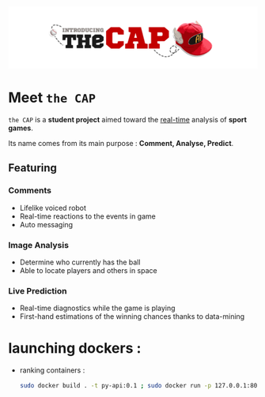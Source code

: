 ![The cap banner](img/THE_CAP.png)

# Meet ```the CAP```

```the CAP``` is a **student project** aimed toward the <ins>real-time</ins> analysis of **sport games**.

Its name comes from its main purpose : **Comment, Analyse, Predict**.



## Featuring

### Comments

- Lifelike voiced robot
- Real-time reactions to the events in game
- Auto messaging

### Image Analysis

- Determine who currently has the ball
- Able to locate players and others in space

### Live Prediction

- Real-time diagnostics while the game is playing
- First-hand estimations of the winning chances thanks to data-mining

# launching dockers :
- ranking containers : 
  ``` bash
  sudo docker build . -t py-api:0.1 ; sudo docker run -p 127.0.0.1:8080:5000 -it py-api:0.1
  ```